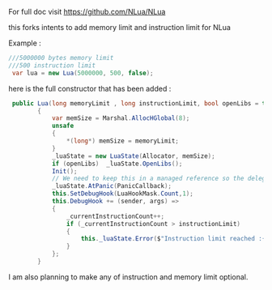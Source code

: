 For full doc visit https://github.com/NLua/NLua

this forks intents to add memory limit and instruction limit for NLua

Example :

```csharp
///5000000 bytes memory limit
///500 instruction limit
 var lua = new Lua(5000000, 500, false);
```

here is the full constructor that has been added :

```csharp
 public Lua(long memoryLimit , long instructionLimit, bool openLibs = true)
        {
            var memSize = Marshal.AllocHGlobal(8);
            unsafe
            {
                *(long*) memSize = memoryLimit;
            }
            _luaState = new LuaState(Allocator, memSize);
            if (openLibs)  _luaState.OpenLibs();
            Init();
            // We need to keep this in a managed reference so the delegate doesn't get garbage collected
            _luaState.AtPanic(PanicCallback);
            this.SetDebugHook(LuaHookMask.Count,1);
            this.DebugHook += (sender, args) =>
            {
                _currentInstructionCount++;
                if (_currentInstructionCount > instructionLimit)
                {
                    this._luaState.Error($"Instruction limit reached :{_currentInstructionCount}");
                }
            };
        }
```

I am also planning to make any of instruction and memory limit optional.
